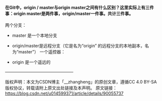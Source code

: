 #### 在Git中，origin / master与origin master之间有什么区别？这里实际上有三件事：origin master是两件事，origin/master一件事。共计三件事。

两个分支：

* master 是一个本地分支

* origin/master是远程分支（它是名为“origin” 的远程分支的本地副本，名为“master”）
  一个遥控器：

* origin 是一个遥远的

————————————————

版权声明：本文为CSDN博主「__zhangheng」的原创文章，遵循CC 4.0 BY-SA版权协议，转载请附上原文出处链接及本声明。
原文链接：https://blog.csdn.net/u014599371/article/details/90055737
